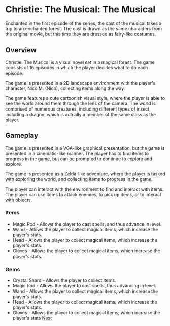 # Christie: The Musical: The Musical

Enchanted in the first episode of the series, the cast of the musical takes a trip to an enchanted forest. The cast is drawn as the same characters from the original movie, but this time they are dressed as fairy-like costumes.



## Overview

Christie: The Musical is a visual novel set in a magical forest. The game consists of 16 episodes in which the player decides what to do each episode.

The game is presented in a 2D landscape environment with the player's character, Nico M. (Nico), collecting items along the way.

The game features a cute cartoonish visual style, where the player is able to see the world around them through the lens of the camera. The world is comprised of numerous creatures, including different types of insect, including a dragon, which is actually a member of the same class as the player.

## Gameplay

The game is presented in a VGA-like graphical presentation, but the game is presented in a cinematic-like manner. The player has to find items to progress in the game, but can be prompted to continue to explore and explore.

The game is presented as a Zelda-like adventure, where the player is tasked with exploring the world, and collecting items to progress in the game.

The player can interact with the environment to find and interact with items. The player can use items to attack enemies, to pick up items, or to interact with objects.

### Items

*   Magic Rod - Allows the player to cast spells, and thus advance in level.
*   Wand - Allows the player to collect magical items, which increase the player's stats.
*   Head - Allows the player to collect magical items, which increase the player's stats.
*   Gloves - Allows the player to collect magical items, which increase the player's stats.

### Gems

*   Crystal Shard - Allows the player to collect items.
*   Magic Rod - Allows the player to cast spells, thus advancing in level.
*   Wand - Allows the player to collect magical items, which increase the player's stats.
*   Head - Allows the player to collect magical items, which increase the player's stats.
*   Gloves - Allows the player to collect magical items, which increase the player's stats
[Next](92.md)